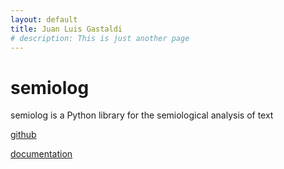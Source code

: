```yaml
---
layout: default
title: Juan Luis Gastaldi
# description: This is just another page
---
```


# semiolog

semiolog is a Python library for the semiological analysis of text

[github](https://github.com/Gianni-G/semiolog)

[documentation](https://semiolog.readthedocs.io/en/latest/)


